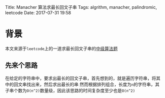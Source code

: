 Title: Manacher 算法求最长回文子串
Tags: algrithm, manacher, palindromic, leetcode
Date: 2017-07-31 19:58

# 背景
本文来源于`leetcode`上的一道求最长回文子串的[中级算法题](https://leetcode.com/problems/longest-palindromic-substring)
## 先来个思路
在给定的字符串中，要求出最长的回文子串，首先想到的，就是遍历字符串，将其中的回文串找出来，然后求出最长的串
然而根据排列组合，长度为`n`的字符串，其子串个数为`O(n^2)`数量级，因此该思路的时间复杂度至少也是`O(n^2)`

